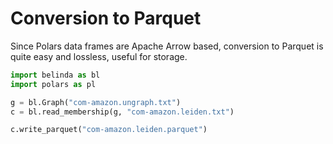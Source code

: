# Conversion to Parquet

Since Polars data frames are Apache Arrow based, conversion to Parquet is quite easy and lossless, useful for storage.

```python
import belinda as bl
import polars as pl

g = bl.Graph("com-amazon.ungraph.txt")
c = bl.read_membership(g, "com-amazon.leiden.txt")

c.write_parquet("com-amazon.leiden.parquet")
```